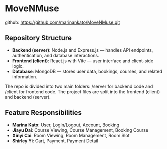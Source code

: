 # MoveNMuse
github: https://github.com/marinankato/MoveNMuse.git


## Repository Structure

- **Backend (server)**: Node.js and Express.js — handles API endpoints, authentication, and database interactions.
- **Frontend (client)**: React.js with Vite — user interface and client-side logic.
- **Database**: MongoDB — stores user data, bookings, courses, and related information.

The repo is divided into two main folders:
/server for backend code and /client for frontend code.
The project files are split into the frontend (client) and backend (server). 


## Feature Responsibilities

- **Marina Kato**: User, Login/Logout, Account, Booking
- **Jiayu Dai**: Course Viewing, Course Management, Booking Course
- **Xinyi Cai**: Room Viewing, Room Management, Room Slot
- **Shirley Yi**: Cart, Payment, Payment Detail
